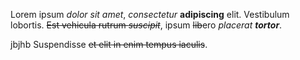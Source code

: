 Lorem ipsum *dolor sit amet*, *consectetur* **adipiscing** elit.
Vestibulum lobortis. ~~Est vehicula rutrum *suscipit*~~, ipsum ~~lib~~ero *placerat **tortor***.







jbjhb
Suspendisse ~~et elit in enim tempus iaculis~~.
